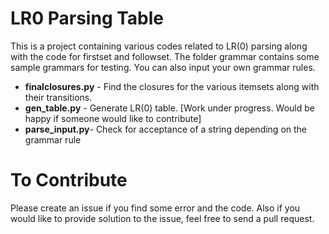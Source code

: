 # LR0 Parsing Table

This is a project containing various codes related to LR(0) parsing along with the code for firstset and followset. The folder grammar contains some sample grammars for testing. You can also input your own grammar rules.

* __finalclosures.py__ - Find the closures for the various itemsets along with their transitions.
* __gen_table.py__ - Generate LR(0) table. [Work under progress. Would be happy if someone would like to contribute]
* __parse_input.py__- Check for acceptance of a string depending on the grammar rule

# To Contribute

Please create an issue if you find some error and the code. Also if you would like to provide solution to the issue, feel free to send a pull request.